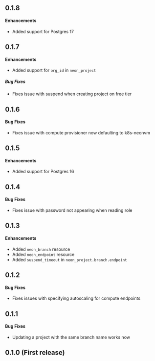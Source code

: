 ## 0.1.8

#### Enhancements
* Added support for Postgres 17

## 0.1.7

#### Enhancements
* Added support for `org_id` in `neon_project`

##### Bug Fixes
* Fixes issue with suspend when creating project on free tier

## 0.1.6

#### Bug Fixes
* Fixes issue with compute provisioner now defaulting to k8s-neonvm

## 0.1.5

#### Enhancements
* Added support for Postgres 16

## 0.1.4

#### Bug Fixes
* Fixes issue with password not appearing when reading role

## 0.1.3

#### Enhancements
* Added `neon_branch` resource
* Added `neon_endpoint` resource
* Added `suspend_timeout` in `neon_project.branch.endpoint`

## 0.1.2

#### Bug Fixes
* Fixes issues with specifying autoscaling for compute endpoints

## 0.1.1

#### Bug Fixes
* Updating a project with the same branch name works now

## 0.1.0 (First release)
